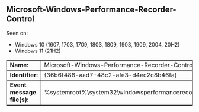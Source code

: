## Microsoft-Windows-Performance-Recorder-Control

Seen on:
* Windows 10 (1607, 1703, 1709, 1803, 1809, 1903, 1909, 2004, 20H2)
* Windows 11 (21H2)

<table border="1" class="docutils">
  <tbody>
    <tr>
      <td><b>Name:</b></td>
      <td>Microsoft-Windows-Performance-Recorder-Control</td>
    </tr>
    <tr>
      <td><b>Identifier:</b></td>
      <td>{36b6f488-aad7-48c2-afe3-d4ec2c8b46fa}</td>
    </tr>
    <tr>
      <td><b>Event message file(s):</b></td>
      <td>%systemroot%\system32\windowsperformancerecordercontrol.dll</td>
    </tr>
  </tbody>
</table>

&nbsp;

